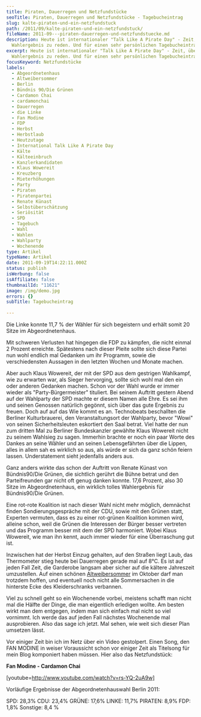 ```yaml
---
title: Piraten, Dauerregen und Netzfundstücke
seoTitle: Piraten, Dauerregen und Netzfundstücke - Tagebucheintrag
slug: kalte-piraten-und-ein-netzfundstuck
path: /2011/09/kalte-piraten-und-ein-netzfundstuck/
fileName: 2011-09---piraten-dauerregen-und-netzfundstuecke.md
description: Heute ist internationaler "Talk Like A Pirate Day" - Zeit, über das
  Wahlergebnis zu reden. Und für einen sehr persönlichen Tagebucheintrag.
excerpt: Heute ist internationaler "Talk Like A Pirate Day" - Zeit, über das
  Wahlergebnis zu reden. Und für einen sehr persönlichen Tagebucheintrag.
focusKeyword: Netzfundstücke
labels:
  - Abgeordnetenhaus
  - Altweibersommer
  - Berlin
  - Bündnis 90/Die Grünen
  - Cardamon Chai
  - cardamonchai
  - Dauerregen
  - die Linke
  - Fan Modine
  - FDP
  - Herbst
  - Herbstlaub
  - Heutzutage
  - International Talk Like A Pirate Day
  - Kälte
  - Kälteeinbruch
  - Kanzlerkandidaten
  - Klaus Wowereit
  - Kreuzberg
  - Mieterhöhungen
  - Party
  - Piraten
  - Piratenpartei
  - Renate Künast
  - Selbstüberschätzung
  - Seriösität
  - SPD
  - Tagebuch
  - Wahl
  - Wahlen
  - Wahlparty
  - Wochenende
type: Artikel
typeName: Artikel
date: 2011-09-19T14:22:11.000Z
status: publish
isWerbung: false
isAffiliate: false
thumbnailId: "11621"
image: /img/demo.jpg
errors: {}
subTitle: Tagebucheintrag
  
---
```


Die Linke konnte 11,7 % der Wähler für sich begeistern und erhält somit 20 Sitze
im Abgeordnetenhaus.

Mit schweren Verlusten hat hingegen die FDP zu kämpfen, die nicht einmal 2
Prozent erreichte. Spätestens nach dieser Pleite sollte sich diese Partei nun
wohl endlich mal Gedanken um ihr Programm, sowie die verschiedensten Aussagen in
den letzten Wochen und Monate machen.

Aber auch Klaus Wowereit, der mit der SPD aus dem gestrigen Wahlkampf, wie zu
erwarten war, als Sieger hervorging, sollte sich wohl mal den ein oder anderen
Gedanken machen. Schon vor der Wahl wurde er immer wieder als
"Party-Bürgermeister" tituliert. Bei seinem Auftritt gestern Abend auf der
Wahlparty der SPD machte er diesem Namen alle Ehre. Es sei ihm und seinen
Genossen natürlich gegönnt, sich über das gute Ergebnis zu freuen. Doch auf auf
das Wie kommt es an. Technobeats beschallten die Berliner Kulturbrauerei, den
Veranstaltungsort der Wahlparty, bevor "Wowi" von seinen Sicherheitsleuten
eskortiert den Saal betrat. Viel hatte der nun zum dritten Mal zu Berliner
Bundeskanzler gewählte Klaus Wowereit nicht zu seinem Wahlsieg zu sagen.
Immerhin brachte er noch ein paar Worte des Dankes an seine Wähler und an seinen
Lebensgefährten über die Lippen, alles in allem sah es wirklich so aus, als
würde er sich da ganz schön feiern lassen. Understatement sieht jedenfalls
anders aus.

Ganz anders wirkte das schon der Auftritt von Renate Künast von Bündnis90/Die
Grünen, die sichtlich gerührt die Bühne betrat und den Parteifreunden gar nicht
oft genug danken konnte. 17,6 Prozent, also 30 Sitze im Abgeordnetenhaus, ein
wirklich tolles Wahlergebnis für Bündnis90/Die Grünen.

Eine rot-rote Koalition ist nach dieser Wahl nicht mehr möglich, demnächst
finden Sondierungsgespräche mit der CDU, sowie mit den Grünen statt, Experten
vermuten, dass es zu einer rot-grünen Koalition kommen wird, alleine schon, weil
die Grünen die Interessen der Bürger besser vertreten und das Programm besser
mit dem der SPD harmoniert. Wobei Klaus Wowereit, wie man ihn kennt, auch immer
wieder für eine Überraschung gut ist.

Inzwischen hat der Herbst Einzug gehalten, auf den Straßen liegt Laub, das
Thermometer stieg heute bei Dauerregen gerade mal auf 8°C. Es ist auf jeden Fall
Zeit, die Garderobe langsam aber sicher auf die kältere Jahreszeit umzustellen.
Auf einen schönen
[Altweibersommer](http://de.wikipedia.org/wiki/Altweibersommer) im Oktober darf
man trotzdem hoffen, und eventuell noch nicht alle Sommersachen in die hinterste
Ecke des Kleiderschranks verbannen.

Viel zu schnell geht so ein Wochenende vorbei, meistens schafft man nicht mal
die Hälfte der Dinge, die man eigentlich erledigen wollte. Am besten wirkt man
dem entgegen, indem man sich einfach mal nicht so viel vornimmt. Ich werde das
auf jeden Fall nächstes Wochenende mal ausprobieren. Also das sage ich jetzt.
Mal sehen, wie weit sich dieser Plan umsetzen lässt.

Vor einiger Zeit bin ich im Netz über ein Video gestolpert. Einen Song, den FAN
MODINE in weiser Voraussicht schon vor einiger Zeit als Titelsong für mein Blog
komponiert haben müssen. Hier also das Netzfundstück:

**Fan Modine - Cardamon Chai**

[youtube=http://www.youtube.com/watch?v=rs-YQ-2uA9w]

Vorläufige Ergebnisse der Abgeordnetenhauswahl Berlin 2011:

SPD: 28,3% CDU: 23,4% GRÜNE: 17,6% LINKE: 11,7% PIRATEN: 8,9% FDP: 1,8%
Sonstige: 8,4 %

  